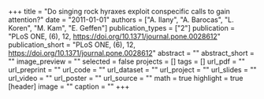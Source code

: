 +++
title = "Do singing rock hyraxes exploit conspecific calls to gain attention?"
date = "2011-01-01"
authors = ["A. Ilany", "A. Barocas", "L. Koren", "M. Kam", "E. Geffen"]
publication_types = ["2"]
publication = "PLoS ONE, (6), 12, https://doi.org/10.1371/journal.pone.0028612"
publication_short = "PLoS ONE, (6), 12, https://doi.org/10.1371/journal.pone.0028612"
abstract = ""
abstract_short = ""
image_preview = ""
selected = false
projects = []
tags = []
url_pdf = ""
url_preprint = ""
url_code = ""
url_dataset = ""
url_project = ""
url_slides = ""
url_video = ""
url_poster = ""
url_source = ""
math = true
highlight = true
[header]
image = ""
caption = ""
+++
